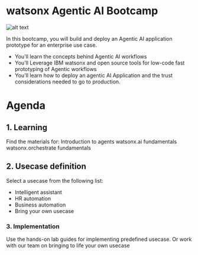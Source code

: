 # watsonx Agentic AI Bootcamp

![alt text](img/agentic-bootcamp.png)

In this bootcamp, you will build and deploy an Agentic AI application prototype for an enterprise use case.

- You'll learn the concepts behind Agentic AI workflows
- You'll Leverage IBM watsonx and open source tools for low-code fast prototyping of Agentic workflows
- You'll learn how to deploy an agentic AI Application and the trust considerations needed to go to production.

# Agenda

## 1. Learning
Find the materials for:
Introduction to agents
watsonx.ai fundamentals
watsonx.orchestrate fundamentals

## 2. Usecase definition
Select a usecase from the following list:
- Intelligent assistant
- HR automation
- Business automation
- Bring your own usecase

### 3. Implementation
Use the hands-on lab guides for implementing predefined usecase.
Or work with our team on bringing to life your own usecase
